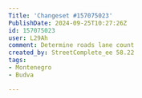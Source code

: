 ```yaml
---
Title: 'Changeset #157075023'
PublishDate: 2024-09-25T10:27:26Z
id: 157075023
user: L29Ah
comment: Determine roads lane count
created_by: StreetComplete_ee 58.22
tags:
- Montenegro
- Budva

---
```

